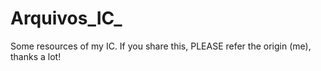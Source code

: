 # Arquivos_IC_
Some resources of my IC. If you share this, PLEASE refer the origin (me), thanks a lot!
